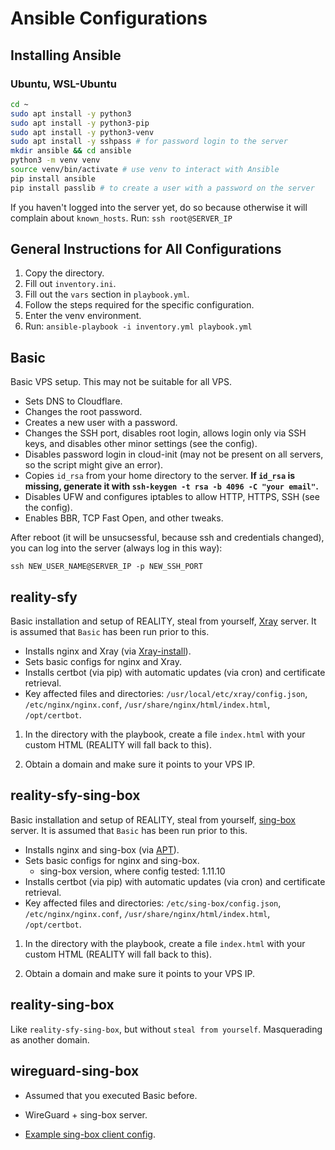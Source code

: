 # Ansible Configurations

## Installing Ansible

### Ubuntu, WSL-Ubuntu

```sh
cd ~
sudo apt install -y python3
sudo apt install -y python3-pip
sudo apt install -y python3-venv
sudo apt install -y sshpass # for password login to the server
mkdir ansible && cd ansible
python3 -m venv venv
source venv/bin/activate # use venv to interact with Ansible
pip install ansible
pip install passlib # to create a user with a password on the server
```

If you haven't logged into the server yet, do so because otherwise it will complain about `known_hosts`. Run: `ssh root@SERVER_IP`

## General Instructions for All Configurations

1. Copy the directory.
2. Fill out `inventory.ini`.
3. Fill out the `vars` section in `playbook.yml`.
4. Follow the steps required for the specific configuration.
5. Enter the venv environment.
6. Run: `ansible-playbook -i inventory.yml playbook.yml`

## Basic

Basic VPS setup. This may not be suitable for all VPS.

- Sets DNS to Cloudflare.
- Changes the root password.
- Creates a new user with a password.
- Changes the SSH port, disables root login, allows login only via SSH keys, and disables other minor settings (see the config).
- Disables password login in cloud-init (may not be present on all servers, so the script might give an error).
- Copies `id_rsa` from your home directory to the server. **If `id_rsa` is missing, generate it with `ssh-keygen -t rsa -b 4096 -C "your email"`.**
- Disables UFW and configures iptables to allow HTTP, HTTPS, SSH (see the config).
- Enables BBR, TCP Fast Open, and other tweaks.

After reboot (it will be unsucsessful, because ssh and credentials changed), you can log into the server (always log in this way):

`ssh NEW_USER_NAME@SERVER_IP -p NEW_SSH_PORT`

## reality-sfy

Basic installation and setup of REALITY, steal from yourself, [Xray](https://github.com/XTLS/Xray-core) server. It is assumed that `Basic` has been run prior to this.

- Installs nginx and Xray (via [Xray-install](https://github.com/XTLS/Xray-install)).
- Sets basic configs for nginx and Xray.
- Installs certbot (via pip) with automatic updates (via cron) and certificate retrieval.
- Key affected files and directories: `/usr/local/etc/xray/config.json`, `/etc/nginx/nginx.conf`, `/usr/share/nginx/html/index.html`, `/opt/certbot`.

1. In the directory with the playbook, create a file `index.html` with your custom HTML (REALITY will fall back to this).

2. Obtain a domain and make sure it points to your VPS IP.

## reality-sfy-sing-box

Basic installation and setup of REALITY, steal from yourself, [sing-box](https://github.com/SagerNet/sing-box) server. It is assumed that `Basic` has been run prior to this.

- Installs nginx and sing-box (via [APT](https://sing-box.sagernet.org/installation/package-manager)).
- Sets basic configs for nginx and sing-box.
  - sing-box version, where config tested: 1.11.10
- Installs certbot (via pip) with automatic updates (via cron) and certificate retrieval.
- Key affected files and directories: `/etc/sing-box/config.json`, `/etc/nginx/nginx.conf`, `/usr/share/nginx/html/index.html`, `/opt/certbot`.

1. In the directory with the playbook, create a file `index.html` with your custom HTML (REALITY will fall back to this).

2. Obtain a domain and make sure it points to your VPS IP.

## reality-sing-box

Like `reality-sfy-sing-box`, but without `steal from yourself`. Masquerading as another domain.

## wireguard-sing-box

- Assumed that you executed Basic before.

- WireGuard + sing-box server.

- [Example sing-box client config](./wireguard-sing-box/sing-box-client.json).
